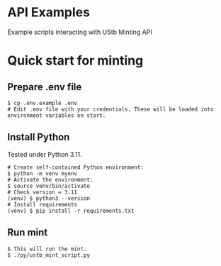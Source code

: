 # API Examples

Example scripts interacting with UStb Minting API

# Quick start for minting

## Prepare .env file

```
$ cp .env.example .env
# Edit .env file with your credentials. These will be loaded into environment variables on start.
```

## Install Python

Tested under Python 3.11.

```
# Create self-contained Python environment:
$ python -m venv myenv
# Activate the environment:
$ source venv/bin/activate
# Check version = 3.11
(venv) $ python3 --version
# Install requirements
(venv) $ pip install -r requirements.txt
```

## Run mint

```
$ This will run the mint.
$ ./py/ustb_mint_script.py
```
